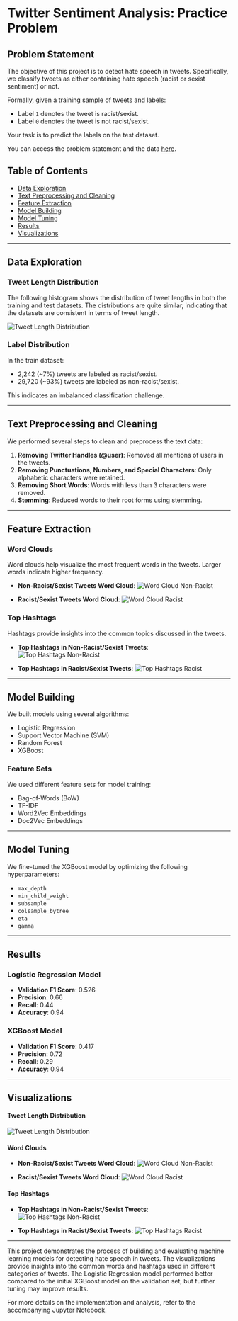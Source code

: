 # Twitter Sentiment Analysis: Practice Problem

## Problem Statement

The objective of this project is to detect hate speech in tweets. Specifically, we classify tweets as either containing hate speech (racist or sexist sentiment) or not.

Formally, given a training sample of tweets and labels:
- Label `1` denotes the tweet is racist/sexist.
- Label `0` denotes the tweet is not racist/sexist.

Your task is to predict the labels on the test dataset.

You can access the problem statement and the data [here](https://datahack.analyticsvidhya.com/contest/practice-problem-twitter-sentiment-analysis/).

## Table of Contents

- [Data Exploration](#data-exploration)
- [Text Preprocessing and Cleaning](#text-preprocessing-and-cleaning)
- [Feature Extraction](#feature-extraction)
- [Model Building](#model-building)
- [Model Tuning](#model-tuning)
- [Results](#results)
- [Visualizations](#visualizations)

---

## Data Exploration

### Tweet Length Distribution

The following histogram shows the distribution of tweet lengths in both the training and test datasets. The distributions are quite similar, indicating that the datasets are consistent in terms of tweet length.

![Tweet Length Distribution](results/tweet_length_distribution.png)

### Label Distribution

In the train dataset:
- 2,242 (~7%) tweets are labeled as racist/sexist.
- 29,720 (~93%) tweets are labeled as non-racist/sexist.

This indicates an imbalanced classification challenge.

---

## Text Preprocessing and Cleaning

We performed several steps to clean and preprocess the text data:

1. **Removing Twitter Handles (@user)**: Removed all mentions of users in the tweets.
2. **Removing Punctuations, Numbers, and Special Characters**: Only alphabetic characters were retained.
3. **Removing Short Words**: Words with less than 3 characters were removed.
4. **Stemming**: Reduced words to their root forms using stemming.

---

## Feature Extraction

### Word Clouds

Word clouds help visualize the most frequent words in the tweets. Larger words indicate higher frequency.

- **Non-Racist/Sexist Tweets Word Cloud**:
  ![Word Cloud Non-Racist](results/wordcloud_non_racist.png)

- **Racist/Sexist Tweets Word Cloud**:
  ![Word Cloud Racist](results/wordcloud_racist.png)

### Top Hashtags

Hashtags provide insights into the common topics discussed in the tweets.

- **Top Hashtags in Non-Racist/Sexist Tweets**:
  ![Top Hashtags Non-Racist](results/top_hashtags_non_racist.png)

- **Top Hashtags in Racist/Sexist Tweets**:
  ![Top Hashtags Racist](results/top_hashtags_racist.png)

---

## Model Building

We built models using several algorithms:
- Logistic Regression
- Support Vector Machine (SVM)
- Random Forest
- XGBoost

### Feature Sets

We used different feature sets for model training:
- Bag-of-Words (BoW)
- TF-IDF
- Word2Vec Embeddings
- Doc2Vec Embeddings

---

## Model Tuning

We fine-tuned the XGBoost model by optimizing the following hyperparameters:
- `max_depth`
- `min_child_weight`
- `subsample`
- `colsample_bytree`
- `eta`
- `gamma`

---

## Results

### Logistic Regression Model
- **Validation F1 Score**: 0.526
- **Precision**: 0.66
- **Recall**: 0.44
- **Accuracy**: 0.94

### XGBoost Model
- **Validation F1 Score**: 0.417
- **Precision**: 0.72
- **Recall**: 0.29
- **Accuracy**: 0.94

---

## Visualizations

#### Tweet Length Distribution
![Tweet Length Distribution](results/tweet_length_distribution.png)

#### Word Clouds
- **Non-Racist/Sexist Tweets Word Cloud**:
  ![Word Cloud Non-Racist](results/wordcloud_non_racist.png)

- **Racist/Sexist Tweets Word Cloud**:
  ![Word Cloud Racist](results/wordcloud_racist.png)

#### Top Hashtags
- **Top Hashtags in Non-Racist/Sexist Tweets**:
  ![Top Hashtags Non-Racist](results/top_hashtags_non_racist.png)

- **Top Hashtags in Racist/Sexist Tweets**:
  ![Top Hashtags Racist](results/top_hashtags_racist.png)

---


This project demonstrates the process of building and evaluating machine learning models for detecting hate speech in tweets. The visualizations provide insights into the common words and hashtags used in different categories of tweets. The Logistic Regression model performed better compared to the initial XGBoost model on the validation set, but further tuning may improve results.

For more details on the implementation and analysis, refer to the accompanying Jupyter Notebook.
